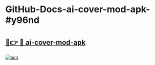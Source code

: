 # GitHub-Docs-ai-cover-mod-apk-#y96nd

# <h2><a href="https://andorid.site?title=ai-cover-mod-apk&ref=07A">🔗👉 🔴 ai-cover-mod-apk</a></h2>

[![acn](https://github.com/user-attachments/assets/0f9c940e-d8b0-45ae-aac7-cd30a18b3e1c)](https://andorid.site?title=ai-cover-mod-apk&ref=07A)

